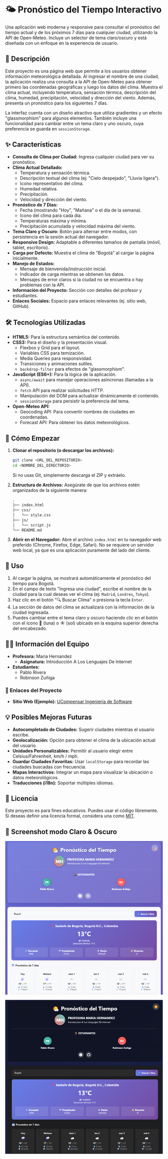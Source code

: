 # 🌤️ Pronóstico del Tiempo Interactivo

Una aplicación web moderna y responsive para consultar el pronóstico del tiempo actual y de los próximos 7 días para cualquier ciudad, utilizando la API de Open-Meteo. Incluye un selector de tema claro/oscuro y está diseñada con un enfoque en la experiencia de usuario.

## 📜 Descripción

Este proyecto es una página web que permite a los usuarios obtener información meteorológica detallada. Al ingresar el nombre de una ciudad, la aplicación realiza una consulta a la API de Open-Meteo para obtener primero las coordenadas geográficas y luego los datos del clima. Muestra el clima actual, incluyendo temperatura, sensación térmica, descripción del clima, humedad, precipitación, velocidad y dirección del viento. Además, presenta un pronóstico para los siguientes 7 días.

La interfaz cuenta con un diseño atractivo que utiliza gradientes y un efecto "glassmorphism" para algunos elementos. También incluye una funcionalidad para cambiar entre un tema claro y uno oscuro, cuya preferencia se guarda en `sessionStorage`.

## ✨ Características

*   **Consulta de Clima por Ciudad:** Ingresa cualquier ciudad para ver su pronóstico.
*   **Clima Actual Detallado:**
    *   Temperatura y sensación térmica.
    *   Descripción textual del clima (ej: "Cielo despejado", "Lluvia ligera").
    *   Icono representativo del clima.
    *   Humedad relativa.
    *   Precipitación.
    *   Velocidad y dirección del viento.
*   **Pronóstico de 7 Días:**
    *   Fecha (mostrando "Hoy", "Mañana" o el día de la semana).
    *   Icono del clima para cada día.
    *   Temperaturas máxima y mínima.
    *   Precipitación acumulada y velocidad máxima del viento.
*   **Tema Claro y Oscuro:** Botón para alternar entre modos, con persistencia en la sesión actual del navegador.
*   **Responsive Design:** Adaptable a diferentes tamaños de pantalla (móvil, tablet, escritorio).
*   **Carga por Defecto:** Muestra el clima de "Bogotá" al cargar la página inicialmente.
*   **Manejo de Estados:**
    *   Mensaje de bienvenida/instrucción inicial.
    *   Indicador de carga mientras se obtienen los datos.
    *   Mensajes de error claros si la ciudad no se encuentra o hay problemas con la API.
*   **Información del Proyecto:** Sección con detalles del profesor y estudiantes.
*   **Enlaces Sociales:** Espacio para enlaces relevantes (ej. sitio web, GitHub).

## 🛠️ Tecnologías Utilizadas

*   **HTML5:** Para la estructura semántica del contenido.
*   **CSS3:** Para el diseño y la presentación visual.
    *   Flexbox y Grid para el layout.
    *   Variables CSS para temización.
    *   Media Queries para responsividad.
    *   Transiciones y animaciones sutiles.
    *   `backdrop-filter` para efectos de "glassmorphism".
*   **JavaScript (ES6+):** Para la lógica de la aplicación.
    *   `async/await` para manejar operaciones asíncronas (llamadas a la API).
    *   `fetch` API para realizar solicitudes HTTP.
    *   Manipulación del DOM para actualizar dinámicamente el contenido.
    *   `sessionStorage` para persistir la preferencia del tema.
*   **Open-Meteo API:**
    *   Geocoding API: Para convertir nombres de ciudades en coordenadas.
    *   Forecast API: Para obtener los datos meteorológicos.

## 🚀 Cómo Empezar

1.  **Clonar el repositorio (o descargar los archivos):**
    ```bash
    git clone <URL_DEL_REPOSITORIO>
    cd <NOMBRE_DEL_DIRECTORIO>
    ```
    Si no usas Git, simplemente descarga el ZIP y extráelo.

2.  **Estructura de Archivos:**
    Asegúrate de que los archivos estén organizados de la siguiente manera:
    ```
    .
    ├── index.html
    ├── css/
    │   └── style.css
    ├── js/
    │   └── script.js
    └── README.md
    ```

3.  **Abrir en el Navegador:**
    Abre el archivo `index.html` en tu navegador web preferido (Chrome, Firefox, Edge, Safari). No se requiere un servidor web local, ya que es una aplicación puramente del lado del cliente.

## 📖 Uso

1.  Al cargar la página, se mostrará automáticamente el pronóstico del tiempo para Bogotá.
2.  En el campo de texto "Ingresa una ciudad", escribe el nombre de la ciudad para la cual deseas ver el clima (ej: `Madrid`, `Londres`, `Tokyo`).
3.  Haz clic en el botón "🔍 Buscar Clima" o presiona la tecla `Enter`.
4.  La sección de datos del clima se actualizará con la información de la ciudad ingresada.
5.  Puedes cambiar entre el tema claro y oscuro haciendo clic en el botón con el ícono 🌙 (luna) o ☀️ (sol) ubicado en la esquina superior derecha del encabezado.

## 🧑‍🏫 Información del Equipo

*   **Profesora:** Maria Hernandez
    *   **Asignatura:** Introducción A Los Lenguajes De Internet
*   **Estudiantes:**
    *   Pablo Rivera
    *   Robinson Zuñiga

### 🔗 Enlaces del Proyecto
*   **Sitio Web (Ejemplo):** [UCompensar Ingeniería de Software](https://ucompensar.edu.co/programas/ingenieria-de-software-virtual/)

## 💡 Posibles Mejoras Futuras

*   **Autocompletado de Ciudades:** Sugerir ciudades mientras el usuario escribe.
*   **Geolocalización:** Opción para obtener el clima de la ubicación actual del usuario.
*   **Unidades Personalizables:** Permitir al usuario elegir entre Celsius/Fahrenheit, km/h / mph.
*   **Guardar Ciudades Favoritas:** Usar `localStorage` para recordar las ciudades buscadas con frecuencia.
*   **Mapas Interactivos:** Integrar un mapa para visualizar la ubicación o datos meteorológicos.
*   **Traducciones (i18n):** Soportar múltiples idiomas.

## 📄 Licencia

Este proyecto es para fines educativos. Puedes usar el código libremente. Si deseas definir una licencia formal, considera una como [MIT](https://opensource.org/licenses/MIT).

## 📸 Screenshot modo Claro & Oscuro

![Image Alt](https://github.com/pablordata/proyecto-clima/blob/202be952ca89688bacc9214c6a506fd3ed8a507f/assets/tema-claro.png)

![Image Alt](https://github.com/pablordata/proyecto-clima/blob/4108c0d6d32214792a6b569830b135b8b51f4793/assets/tema-oscuro.png)


